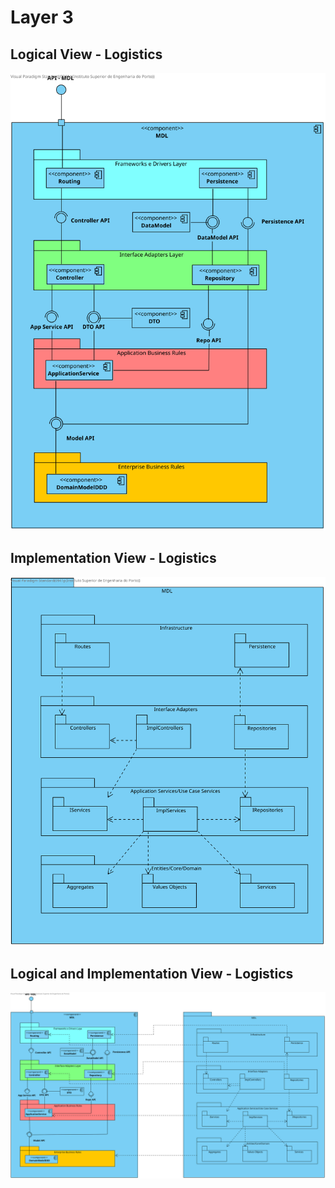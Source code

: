 # Layer 3

## Logical View - Logistics
![LogicalViewLogistics](Diagrams/LogicalViewLogistics.svg)

## Implementation View - Logistics
![ImplementationViewLogistics](Diagrams/ImplementationViewLogistics.svg)

## Logical and Implementation View - Logistics
![LogicalAndImplementationLogistics](Diagrams/LogicalAndImplementationLogistics.svg)

